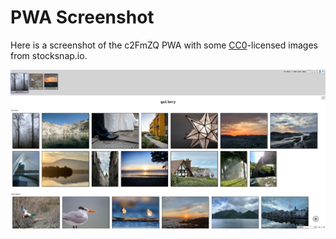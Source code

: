 # PWA Screenshot

Here is a screenshot of the c2FmZQ PWA with some [CC0](https://stocksnap.io/license)-licensed images from stocksnap.io.

![c2FmZQ Demo Screenshot](screenshot.png)
